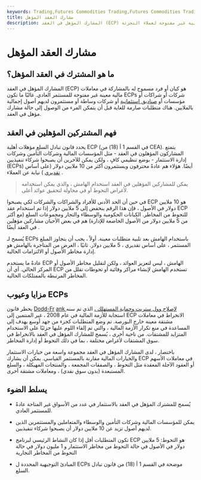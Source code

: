 ```yaml
---
keywords: Trading,Futures Commodities Trading,Futures Commodities Trading Strategy and Education,Futures and Commodities Trading,Strategy and Education
title: مشارك العقد المؤهل
description: المشارك المؤهل في العقد (ECP) هو مجموعة أو فرد مسموح له بالمشاركة في معاملات مالية غير مفتوحة لعملاء التجزئة.
---
```


# مشارك العقد المؤهل
## ما هو المشترك في العقد المؤهل؟

المشارك المؤهل في العقد (ECP) هو كيان أو فرد مسموح له بالمشاركة في معاملات مالية معينة غير مفتوحة للمستثمر العادي. غالبًا ما تكون ECPs شركات أو شراكات أو مؤسسات أو [صناديق استئمانية](/trust) أو شركات وساطة أو مستثمرون لديهم أصول إجمالية بالملايين. هناك متطلبات صارمة للغاية قبل أن يتمكن المرء من الوصول إلى حالة مشارك مؤهل في العقد.

## فهم المشتركين المؤهلين في العقد

يحدد قانون تبادل السلع مؤهلات أهلية ECP (في القسم 1 أ (18) من CEA). يتمتع المشاركون المؤهلون في العقد - مثل المؤسسات المالية وشركات التأمين وشركات إدارة الاستثمار - بوضع تنظيمي كافٍ ، ولكن يمكن للآخرين أن يصبحوا شركاء تنفيذيين (ECPs) أيضًا. هؤلاء هم عادةً محترفون ويستثمرون أكثر من 10 ملايين دولار (على أساس [تقديري](/discretionary-investment-management) ) نيابة عن العملاء .

> يمكن للمشاركين المؤهلين في العقد استخدام الهامش ، والذي يمكن استخدامه لأغراض التحوط أو في محاولة لتحقيق عوائد أعلى.

>

في حين أن الحد الأدنى للأفراد والشراكات والشركات لكي يصبحوا ECP هو 10 ملايين دولار في الأصول ، فإن هذا الرقم ينخفض إلى 5 ملايين دولار إذا تم استخدام عقد ECP للتحوط من المخاطر. الكيانات الحكومية والوسطاء والتجار ومجموعات السلع (مع أكثر من 5 ملايين دولار من الأصول الخاضعة للإدارة) هم في بعض الأحيان مشاركين مؤهلين في العقد أيضًا .

يُسمح لـ ECPs باستخدام الهامش بعد تلبية متطلبات معينة. أولاً ، يجب أن يتجاوز المبلغ المستثمر ، على أساس تقديري ، 5 ملايين دولار. ثانيًا ، الغرض من المتاجرة بالهامش هو إدارة مخاطر الأصول أو الالتزامات الحالية.

عادةً ما يستخدم ECP الهامش ، ليس لتعزيز العوائد ، ولكن لتقليل مخاطر الأصول أو المركز الحالي. أي أن ECP تستخدم الهامش لإنشاء مراكز وقائية أو تحوطات تقلل من المخاطر المرتبطة بالممتلكات الحالية.

## مزايا وعيوب ECPs

يحظر قانون [Dodd-Fr](/dodd-frank-financial-regulatory-reform-bill) [ank لإصلاح وول ستريت وحماية المستهلك ،](/dodd-frank-financial-regulatory-reform-bill) الذي تم سنه استجابة للأزمة المالية في عام 2008 ، غير المنتمين إلى ECP الانخراط في معاملات مشتقة معينة خارج البورصة. تم وضع المتطلبات كجزء من جهد أوسع يهدف إلى المساعدة في منع تكرار الأزمة المالية ، والتي تم إلقاء اللوم عليها جزئيًا على الاستخدام المتزايد للمشتقات. من ناحية أخرى ، يُسمح للمشارك المؤهل في العقد بالانخراط في سوق المشتقات لأغراض مختلفة ، بما في ذلك التحوط أو إدارة المخاطر.

باختصار ، لدى المشارك المؤهل في العقد مجموعة واسعة من خيارات الاستثمار والخيارات المالية مقارنة بالمستثمر القياسي. يمكن أن يشارك ECP في معاملات الأسهم أو العقود الآجلة المعقدة مثل التحوط ، والصفقات المجمعة ، والمنتجات المهيكلة ، والسلع المستبعدة (بدون سوق نقدي) ، ومعاملات مشتقة أخرى.

## يسلط الضوء

- يُسمح للمشترك المؤهل في العقد بالاستثمار في عدد من الأسواق غير المتاحة عادةً للمستثمر العادي.

- يمكن للمؤسسات المالية وشركات التأمين والوسطاء والمتعاملين والمستثمرين الذين لديهم أصول تزيد عن 10 ملايين دولار أن يصبحوا شركاء تنفيذيين.

- تكون المتطلبات أقل إذا كان النشاط الرئيسي لبرنامج ECP هو التحوط: 5 ملايين دولار في الأصول في حالة التحوط من مخاطر الاستثمار و 1 مليون دولار في حالة التحوط من المخاطر التجارية

- المبادئ التوجيهية المحددة ل ECPs موضحة في القسم 1 أ (18) من قانون تبادل السلع.

